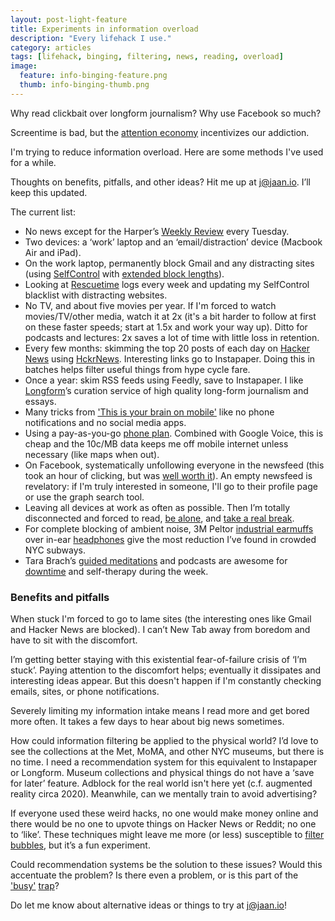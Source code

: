 ```yaml
---
layout: post-light-feature
title: Experiments in information overload
description: "Every lifehack I use."
category: articles
tags: [lifehack, binging, filtering, news, reading, overload]
image:
  feature: info-binging-feature.png
  thumb: info-binging-thumb.png
---
```


Why read clickbait over longform journalism? Why use Facebook so much?

Screentime is bad, but the [attention economy](http://www.tristanharris.com/essays/) incentivizes our addiction.

I'm trying to reduce information overload. Here are some methods I've used for a while.

Thoughts on benefits, pitfalls, and other ideas? Hit me up at [j@jaan.io](mailto:j@jaan.io). I’ll keep this updated.

The current list:

* No news except for the Harper’s [Weekly Review](http://harpers.org/blog/category/weekly-review/) every Tuesday.
* Two devices: a ‘work’ laptop and an ‘email/distraction’ device (Macbook Air and iPad).
* On the work laptop, permanently block Gmail and any distracting sites (using [SelfControl](https://selfcontrolapp.com/) with [extended block lengths](https://github.com/SelfControlApp/selfcontrol/wiki/Tweaking-Max-Block-Length-and-Block-Length-Interval)).
* Looking at [Rescuetime](http://rescuetime.com/) logs every week and updating my SelfControl blacklist with distracting websites.
* No TV, and about five movies per year. If I'm forced to watch movies/TV/other media, watch it at 2x (it's a bit harder to follow at first on these faster speeds; start at 1.5x and work your way up). Ditto for podcasts and lectures: 2x saves a lot of time with little loss in retention.
* Every few months: skimming the top 20 posts of each day on [Hacker News](http://news.ycombinator.com/) using [HckrNews](http://hckrnews.com/). Interesting links go to Instapaper. Doing this in batches helps filter useful things from hype cycle fare.
* Once a year: skim RSS feeds using Feedly, save to Instapaper. I like [Longform](http://longform.org/)’s curation service of high quality long-form journalism and essays.
* Many tricks from ['This is your brain on mobile'](https://medium.com/@jgvandehey/this-is-your-brain-on-mobile-15308056cfae) like no phone notifications and no social media apps.
* Using a pay-as-you-go [phone plan](https://www.ptel.com/plans/pg). Combined with Google Voice, this is cheap and the 10c/MB data keeps me off mobile internet unless necessary (like maps when out).
* On Facebook, systematically unfollowing everyone in the newsfeed (this took an hour of clicking, but was [well worth it](http://www.newyorker.com/tech/elements/how-facebook-makes-us-unhappy)). An empty newsfeed is revelatory: if I'm truly interested in someone, I'll go to their profile page or use the graph search tool.
* Leaving all devices at work as often as possible. Then I’m totally disconnected and forced to read, [be alone](http://chronicle.com/article/The-End-of-Solitude/3708), and [take a real break](http://www.nytimes.com/2014/08/10/opinion/sunday/hit-the-reset-button-in-your-brain.html).
* For complete blocking of ambient noise, 3M Peltor [industrial earmuffs](http://www.amazon.com/gp/product/B00009LI4K/) over in-ear [headphones](http://www.amazon.com/RBH-EP-2-Earphones/dp/B00H7LAJQA) give the most reduction I’ve found in crowded NYC subways.
* Tara Brach’s [guided meditations](http://www.tarabrach.com/audioarchives-guided-meditations.html) and podcasts are awesome for [downtime](http://www.scientificamerican.com/article/mental-downtime/) and self-therapy during the week.

### Benefits and pitfalls

When stuck I'm forced to go to lame sites (the interesting ones like Gmail and Hacker News are blocked). I can’t New Tab away from boredom and have to sit with the discomfort.

I’m getting better staying with this existential fear-of-failure crisis of ‘I’m stuck’. Paying attention to the discomfort helps; eventually it dissipates and interesting ideas appear. But this doesn't happen if I'm constantly checking emails, sites, or phone notifications.

Severely limiting my information intake means I read more and get bored more often. It takes a few days to hear about big news sometimes.

How could information filtering be applied to the physical world? I’d love to see the collections at the Met, MoMA, and other NYC museums, but there is no time. I need a recommendation system for this equivalent to Instapaper or Longform. Museum collections and physical things do not have a ‘save for later’ feature. Adblock for the real world isn't here yet (c.f. augmented reality circa 2020). Meanwhile, can we mentally train to avoid advertising?

If everyone used these weird hacks, no one would make money online and there would be no one to upvote things on Hacker News or Reddit; no one to ‘like’. These techniques might leave me more (or less) susceptible to [filter bubbles](http://www.ted.com/talks/eli_pariser_beware_online_filter_bubbles), but it’s a fun experiment.

Could recommendation systems be the solution to these issues? Would this accentuate the problem? Is there even a problem, or is this part of the ['busy'](http://www.economist.com/news/christmas-specials/21636612-time-poverty-problem-partly-perception-and-partly-distribution-why) [trap](http://opinionator.blogs.nytimes.com/2012/06/30/the-busy-trap/)?

Do let me know about alternative ideas or things to try at [j@jaan.io](mailto:j@jaan.io)!